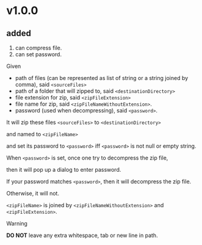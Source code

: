 # v1.0.0
## added
1. can compress file.
2. can set password.

Given 

+ path of files (can be represented as list of string or a string joined by comma), said `<sourceFiles>`
+ path of a folder that will zipped to, said `<destinationDirectory>`
+ file extension for zip, said `<zipFileExtension>`
+ file name for zip, said `<zipFileNameWithoutExtension>`.
+ password (used when decompressing), said `<password>`.

It will zip these files `<sourceFiles>` to `<destinationDirectory>` 

and named to `<zipFileName>` 

and set its password to `<password>` iff `<password>` is not null or empty string. 

When `<password>` is set, once one try to decompress the zip file, 

then it will pop up a dialog to enter password.

If your password matches `<password>`, then it will decompress the zip file.

Otherwise, it will not.


`<zipFileName>` is joined by `<zipFileNameWithoutExtension>` and `<zipFileExtension>`.

> [!WARNING]
> **DO NOT** leave any extra whitespace, tab or new line in path.
